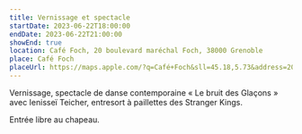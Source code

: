 ```yaml
---
title: Vernissage et spectacle
startDate: 2023-06-22T18:00:00
endDate: 2023-06-22T21:00:00
showEnd: true
location: Café Foch, 20 boulevard maréchal Foch, 38000 Grenoble
place: Café Foch
placeUrl: https://maps.apple.com/?q=Café+Foch&sll=45.18,5.73&address=20+boulevard+maréchal+Foch+38000+Grenoble
---
```


Vernissage, spectacle de danse contemporaine « Le bruit des Glaçons » avec Ienisseï Teicher, entresort à paillettes des Stranger Kings.

Entrée libre au chapeau.
